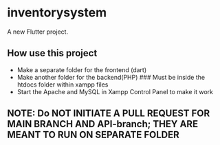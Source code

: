 # inventorysystem

A new Flutter project.

## How use this project

- Make a separate folder for the frontend (dart)
- Make another folder for the backend(PHP) ### Must be inside the htdocs folder within xampp files
- Start the Apache and MySQL in Xampp Control Panel to make it work

## NOTE: Do NOT INITIATE A PULL REQUEST FOR MAIN BRANCH AND API-branch; THEY ARE MEANT TO RUN ON SEPARATE FOLDER

